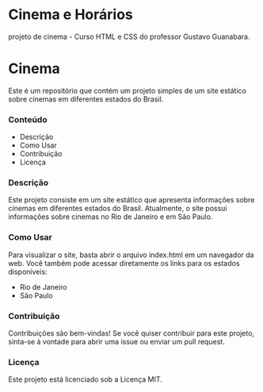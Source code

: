 # Cinema e Horários
 projeto de cinema - Curso HTML e CSS do professor Gustavo Guanabara.

# Cinema

Este é um repositório que contém um projeto simples de um site estático sobre cinemas em diferentes estados do Brasil.

### Conteúdo

* Descrição
* Como Usar
* Contribuição
* Licença

### Descrição

Este projeto consiste em um site estático que apresenta informações sobre cinemas em diferentes estados do Brasil. Atualmente, o site possui informações sobre cinemas no Rio de Janeiro e em São Paulo.

### Como Usar

Para visualizar o site, basta abrir o arquivo index.html em um navegador da web. Você também pode acessar diretamente os links para os estados disponíveis:

* Rio de Janeiro
* São Paulo

### Contribuição

Contribuições são bem-vindas! Se você quiser contribuir para este projeto, sinta-se à vontade para abrir uma issue ou enviar um pull request.

### Licença

Este projeto está licenciado sob a Licença MIT.

